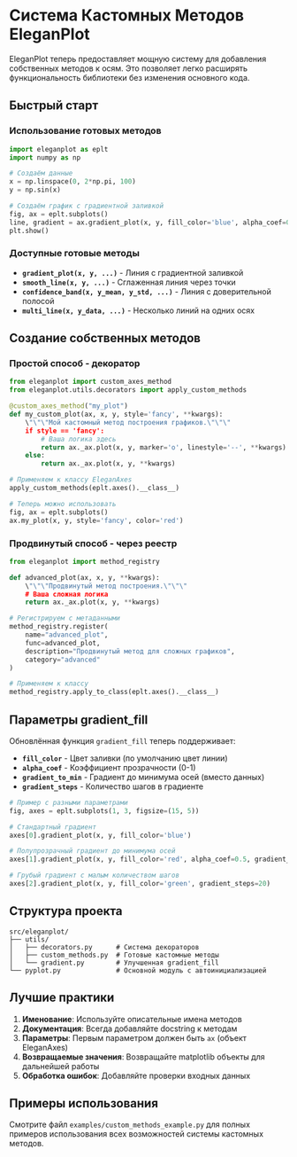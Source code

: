 # Система Кастомных Методов EleganPlot

EleganPlot теперь предоставляет мощную систему для добавления собственных методов к осям. Это позволяет легко расширять функциональность библиотеки без изменения основного кода.

## Быстрый старт

### Использование готовых методов

```python
import eleganplot as eplt
import numpy as np

# Создаём данные
x = np.linspace(0, 2*np.pi, 100)
y = np.sin(x)

# Создаём график с градиентной заливкой
fig, ax = eplt.subplots()
line, gradient = ax.gradient_plot(x, y, fill_color='blue', alpha_coef=0.7)
plt.show()
```

### Доступные готовые методы

- **`gradient_plot(x, y, ...)`** - Линия с градиентной заливкой
- **`smooth_line(x, y, ...)`** - Сглаженная линия через точки
- **`confidence_band(x, y_mean, y_std, ...)`** - Линия с доверительной полосой
- **`multi_line(x, y_data, ...)`** - Несколько линий на одних осях

## Создание собственных методов

### Простой способ - декоратор

```python
from eleganplot import custom_axes_method
from eleganplot.utils.decorators import apply_custom_methods

@custom_axes_method("my_plot")
def my_custom_plot(ax, x, y, style='fancy', **kwargs):
    \"\"\"Мой кастомный метод построения графиков.\"\"\"
    if style == 'fancy':
        # Ваша логика здесь
        return ax._ax.plot(x, y, marker='o', linestyle='--', **kwargs)
    else:
        return ax._ax.plot(x, y, **kwargs)

# Применяем к классу EleganAxes
apply_custom_methods(eplt.axes().__class__)

# Теперь можно использовать
fig, ax = eplt.subplots()
ax.my_plot(x, y, style='fancy', color='red')
```

### Продвинутый способ - через реестр

```python
from eleganplot import method_registry

def advanced_plot(ax, x, y, **kwargs):
    \"\"\"Продвинутый метод построения.\"\"\"
    # Ваша сложная логика
    return ax._ax.plot(x, y, **kwargs)

# Регистрируем с метаданными
method_registry.register(
    name="advanced_plot",
    func=advanced_plot,
    description="Продвинутый метод для сложных графиков",
    category="advanced"
)

# Применяем к классу
method_registry.apply_to_class(eplt.axes().__class__)
```

## Параметры gradient_fill

Обновлённая функция `gradient_fill` теперь поддерживает:

- **`fill_color`** - Цвет заливки (по умолчанию цвет линии)
- **`alpha_coef`** - Коэффициент прозрачности (0-1)
- **`gradient_to_min`** - Градиент до минимума осей (вместо данных)
- **`gradient_steps`** - Количество шагов в градиенте

```python
# Пример с разными параметрами
fig, axes = eplt.subplots(1, 3, figsize=(15, 5))

# Стандартный градиент
axes[0].gradient_plot(x, y, fill_color='blue')

# Полупрозрачный градиент до минимума осей
axes[1].gradient_plot(x, y, fill_color='red', alpha_coef=0.5, gradient_to_min=True)

# Грубый градиент с малым количеством шагов
axes[2].gradient_plot(x, y, fill_color='green', gradient_steps=20)
```

## Структура проекта

```
src/eleganplot/
├── utils/
│   ├── decorators.py      # Система декораторов
│   ├── custom_methods.py  # Готовые кастомные методы
│   └── gradient.py        # Улучшенная gradient_fill
└── pyplot.py              # Основной модуль с автоинициализацией
```

## Лучшие практики

1. **Именование**: Используйте описательные имена методов
2. **Документация**: Всегда добавляйте docstring к методам
3. **Параметры**: Первым параметром должен быть `ax` (объект EleganAxes)
4. **Возвращаемые значения**: Возвращайте matplotlib объекты для дальнейшей работы
5. **Обработка ошибок**: Добавляйте проверки входных данных

## Примеры использования

Смотрите файл `examples/custom_methods_example.py` для полных примеров использования всех возможностей системы кастомных методов.
